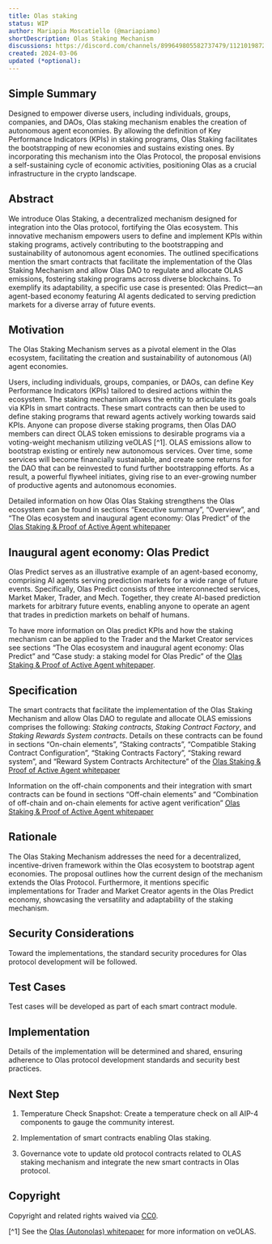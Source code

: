```yaml
---
title: Olas staking
status: WIP
author: Mariapia Moscatiello (@mariapiamo)
shortDescription: Olas Staking Mechanism
discussions: https://discord.com/channels/899649805582737479/1121019872839729152 
created: 2024-03-06
updated (*optional): 
---
```


## Simple Summary
Designed to empower diverse users, including individuals, groups, companies, and DAOs, Olas staking mechanism enables the creation of autonomous agent economies. By allowing the definition of Key Performance Indicators (KPIs) in staking programs, Olas Staking facilitates the bootstrapping of new economies and sustains existing ones. By incorporating this mechanism into the Olas Protocol, the proposal envisions a self-sustaining cycle of economic activities, positioning Olas as a crucial infrastructure in the crypto landscape.

## Abstract
We introduce Olas Staking, a decentralized mechanism designed for integration into the Olas protocol, fortifying the Olas ecosystem. This innovative mechanism empowers users to define and implement KPIs within staking programs, actively contributing to the bootstrapping and sustainability of autonomous agent economies. The outlined specifications mention the smart contracts that facilitate the implementation of the Olas Staking Mechanism and allow Olas DAO to regulate and allocate OLAS emissions, fostering staking programs across diverse blockchains. To exemplify its adaptability, a specific use case is presented: Olas Predict—an agent-based economy featuring AI agents dedicated to serving prediction markets for a diverse array of future events.

## Motivation
The Olas Staking Mechanism serves as a pivotal element in the Olas ecosystem, facilitating the creation and sustainability of autonomous (AI) agent economies.

Users, including individuals, groups, companies, or DAOs, can define Key Performance Indicators (KPIs) tailored to desired actions within the ecosystem. The staking mechanism allows the entity to articulate its goals via KPIs in smart contracts. These smart contracts can then be used to define staking programs that reward agents actively working towards said KPIs.  Anyone can propose diverse staking programs, then Olas DAO members can direct OLAS token emissions to desirable programs via a voting-weight mechanism utilizing veOLAS [^1]. OLAS emissions allow to bootstrap existing or entirely new autonomous services. Over time, some services will become financially sustainable, and create some returns for the DAO that can be reinvested to fund further bootstrapping efforts. As a result, a powerful flywheel initiates, giving rise to an ever-growing number of productive agents and autonomous economies.

Detailed information on how Olas Olas Staking strengthens the Olas ecosystem can be found in sections “Executive summary”, “Overview”,  and “The Olas ecosystem and inaugural agent economy: Olas Predict” of the [Olas Staking & Proof of Active Agent whitepaper](https://staking.olas.network/poaa-whitepaper.pdf) 

##  Inaugural agent economy: Olas Predict
Olas Predict serves as an illustrative example of an agent-based economy, comprising AI agents serving prediction markets for a wide range of future events. Specifically, Olas Predict consists of three interconnected services, Market Maker, Trader, and Mech. Together, they create AI-based prediction markets for arbitrary future events, enabling anyone to operate an agent that trades in prediction markets on behalf of humans.

To have more information on Olas predict KPIs and how the staking mechanism can be applied to the Trader and the Market Creator services see sections “The Olas ecosystem and inaugural agent economy: Olas Predict” and “Case study: a staking model for Olas Predic” of the [Olas Staking & Proof of Active Agent whitepaper](https://staking.olas.network/poaa-whitepaper.pdf).
 
## Specification
The smart contracts that facilitate the implementation of the Olas Staking Mechanism and allow Olas DAO to regulate and allocate OLAS emissions comprises the following: *Staking contracts*, *Staking Contract Factory*, and *Staking Rewards System contracts*. Details on these contracts can be found in sections “On-chain elements”, “Staking contracts”, “Compatible Staking Contract Configuration”, “Staking Contracts Factory”, “Staking reward system”, and “Reward System Contracts Architecture” of the [Olas Staking & Proof of Active Agent whitepaper](https://staking.olas.network/poaa-whitepaper.pdf) 

Information on the off-chain components and their integration with smart contracts can be found in sections “Off-chain elements” and “Combination of off-chain and on-chain elements for active agent verification” [Olas Staking & Proof of Active Agent whitepaper](https://staking.olas.network/poaa-whitepaper.pdf.)

## Rationale
The Olas Staking Mechanism addresses the need for a decentralized, incentive-driven framework within the Olas ecosystem to bootstrap agent economies. The proposal outlines how the current design of the mechanism extends the Olas Protocol. Furthermore, it mentions specific implementations for Trader and Market Creator agents in the Olas Predict economy, showcasing the versatility and adaptability of the staking mechanism.

## Security Considerations
Toward the implementations, the standard security procedures for Olas protocol development will be followed.

## Test Cases
Test cases will be developed as part of each smart contract module.

## Implementation
Details of the implementation will be determined and shared, ensuring adherence to Olas protocol development standards and security best practices.

## Next Step
1) Temperature Check Snapshot: Create a temperature check on all AIP-4 components to gauge the community interest.

2) Implementation of smart contracts enabling Olas staking.

3) Governance vote to update old protocol contracts related to OLAS staking mechanism and integrate the new smart contracts in Olas protocol.

## Copyright
Copyright and related rights waived via [CC0](https://creativecommons.org/publicdomain/zero/1.0/).

[^1] See the [Olas (Autonolas) whitepaper](https://olas.network/whitepaper) for more information on veOLAS.


